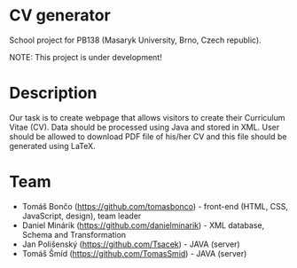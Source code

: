 CV generator
============

School project for PB138 (Masaryk University, Brno, Czech republic).

NOTE: This project is under development!

# Description
Our task is to create webpage that allows visitors to create their Curriculum Vitae (CV). Data should be processed using Java and stored in XML. User should be allowed to download PDF file of his/her CV and this file should be generated using LaTeX.

# Team
* Tomáš Bončo (https://github.com/tomasbonco) - front-end (HTML, CSS, JavaScript, design), team leader
* Daniel Minárik (https://github.com/danielminarik) - XML database, Schema and Transformation
* Jan Polišenský (https://github.com/Tsacek) - JAVA (server)
* Tomáš Šmíd (https://github.com/TomasSmid) - JAVA (server)
